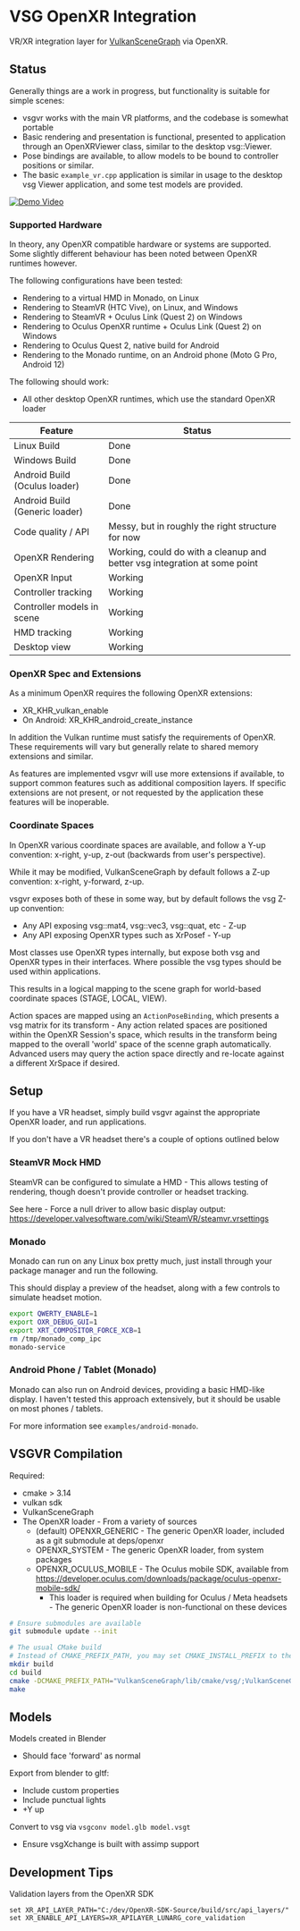 # VSG OpenXR Integration

VR/XR integration layer for [VulkanSceneGraph](https://github.com/vsg-dev/VulkanSceneGraph) via OpenXR.

## Status

Generally things are a work in progress, but functionality is suitable for simple scenes:
* vsgvr works with the main VR platforms, and the codebase is somewhat portable
* Basic rendering and presentation is functional, presented to application through an OpenXRViewer class, similar to the desktop vsg::Viewer.
* Pose bindings are available, to allow models to be bound to controller positions or similar.
* The basic `example_vr.cpp` application is similar in usage to the desktop vsg Viewer application, and some test models are provided.

[![Demo Video](http://img.youtube.com/vi/ZA7syEMAIMo/0.jpg)](http://www.youtube.com/watch?v=ZA7syEMAIMo "vsgvr Demo Video")

### Supported Hardware

In theory, any OpenXR compatible hardware or systems are supported. Some slightly different behaviour has been noted between OpenXR runtimes however.

The following configurations have been tested:
* Rendering to a virtual HMD in Monado, on Linux
* Rendering to SteamVR (HTC Vive), on Linux, and Windows
* Rendering to SteamVR + Oculus Link (Quest 2) on Windows
* Rendering to Oculus OpenXR runtime + Oculus Link (Quest 2) on Windows
* Rendering to Oculus Quest 2, native build for Android
* Rendering to the Monado runtime, on an Android phone (Moto G Pro, Android 12)

The following should work:
* All other desktop OpenXR runtimes, which use the standard OpenXR loader

Feature                             | Status
------------------------------------|--------
Linux Build                         | Done
Windows Build                       | Done
Android Build (Oculus loader)       | Done
Android Build (Generic loader)      | Done
Code quality / API           | Messy, but in roughly the right structure for now
OpenXR Rendering             | Working, could do with a cleanup and better vsg integration at some point
OpenXR Input                 | Working
Controller tracking          | Working
Controller models in scene   | Working
HMD tracking                 | Working
Desktop view                 | Working

### OpenXR Spec and Extensions

As a minimum OpenXR requires the following OpenXR extensions:
* XR\_KHR\_vulkan\_enable
* On Android: XR\_KHR\_android\_create\_instance

In addition the Vulkan runtime must satisfy the requirements of OpenXR. These requirements will vary but generally relate to shared memory extensions and similar.

As features are implemented vsgvr will use more extensions if available, to support common features such as additional composition layers. If specific extensions are not present, or not requested by the application these features will be inoperable.

### Coordinate Spaces

In OpenXR various coordinate spaces are available, and follow a Y-up convention: x-right, y-up, z-out (backwards from user's perspective).

While it may be modified, VulkanSceneGraph by default follows a Z-up convention: x-right, y-forward, z-up.

vsgvr exposes both of these in some way, but by default follows the vsg Z-up convention:
* Any API exposing vsg::mat4, vsg::vec3, vsg::quat, etc - Z-up
* Any API exposing OpenXR types such as XrPosef - Y-up

Most classes use OpenXR types internally, but expose both vsg and OpenXR types in their interfaces. Where possible the vsg types should be used within applications.

This results in a logical mapping to the scene graph for world-based coordinate spaces (STAGE, LOCAL, VIEW).

Action spaces are mapped using an `ActionPoseBinding`, which presents a vsg matrix for its transform - Any action related spaces are positioned within the OpenXR Session's space, which results in the transform being mapped to the overall 'world' space of the scenne graph automatically. Advanced users may query the action space directly and re-locate against a different XrSpace if desired.

## Setup

If you have a VR headset, simply build vsgvr against the appropriate OpenXR loader, and run applications.

If you don't have a VR headset there's a couple of options outlined below

### SteamVR Mock HMD

SteamVR can be configured to simulate a HMD - This allows testing of rendering, though doesn't provide controller or headset tracking.

See here - Force a null driver to allow basic display output:
https://developer.valvesoftware.com/wiki/SteamVR/steamvr.vrsettings

### Monado

Monado can run on any Linux box pretty much, just install through your package manager and run the following.

This should display a preview of the headset, along with a few controls to simulate headset motion.

```sh
export QWERTY_ENABLE=1
export OXR_DEBUG_GUI=1
export XRT_COMPOSITOR_FORCE_XCB=1
rm /tmp/monado_comp_ipc
monado-service
```

### Android Phone / Tablet (Monado)

Monado can also run on Android devices, providing a basic HMD-like display. I haven't tested this approach extensively, but it should be usable on most phones / tablets.

For more information see `examples/android-monado`.

## VSGVR Compilation

Required:
* cmake > 3.14
* vulkan sdk
* VulkanSceneGraph
* The OpenXR loader - From a variety of sources
  * (default) OPENXR\_GENERIC - The generic OpenXR loader, included as a git submodule at deps/openxr
  * OPENXR\_SYSTEM - The generic OpenXR loader, from system packages
  * OPENXR\_OCULUS\_MOBILE - The Oculus mobile SDK, available from https://developer.oculus.com/downloads/package/oculus-openxr-mobile-sdk/
    * This loader is required when building for Oculus / Meta headsets - The generic OpenXR loader is non-functional on these devices

```sh
# Ensure submodules are available
git submodule update --init

# The usual CMake build
# Instead of CMAKE_PREFIX_PATH, you may set CMAKE_INSTALL_PREFIX to the same as your VulkanSceneGraph project to locate VSG
mkdir build
cd build
cmake -DCMAKE_PREFIX_PATH="VulkanSceneGraph/lib/cmake/vsg/;VulkanSceneGraph/lib/cmake/vsg_glslang" ../
make
```

## Models

Models created in Blender
* Should face 'forward' as normal

Export from blender to gltf:
* Include custom properties
* Include punctual lights
* +Y up

Convert to vsg via `vsgconv model.glb model.vsgt`
* Ensure vsgXchange is built with assimp support

## Development Tips

Validation layers from the OpenXR SDK
```
set XR_API_LAYER_PATH="C:/dev/OpenXR-SDK-Source/build/src/api_layers/"
set XR_ENABLE_API_LAYERS=XR_APILAYER_LUNARG_core_validation
```

